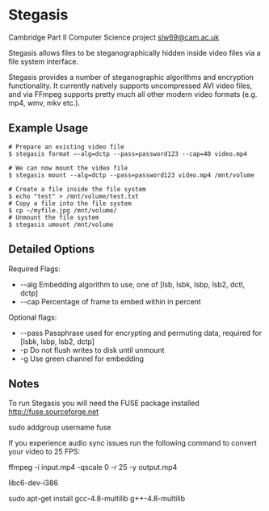 Stegasis
========
Cambridge Part II Computer Science project <slw69@cam.ac.uk>

Stegasis allows files to be steganographically hidden inside video files via a file system interface.

Stegasis provides a number of steganographic algorithms and encryption functionality. It currently natively supports uncompressed AVI video files, and via FFmpeg supports pretty much all other modern video formats (e.g. mp4, wmv, mkv etc.).

Example Usage
------
    # Prepare an existing video file
    $ stegasis format –-alg=dctp --pass=password123 --cap=40 video.mp4
     
    # We can now mount the video file
    $ stegasis mount --alg=dctp --pass=password123 video.mp4 /mnt/volume
 
    # Create a file inside the file system
    $ echo "test" > /mnt/volume/test.txt
    # Copy a file into the file system
    $ cp ~/myfile.jpg /mnt/volume/
    # Unmount the file system
    $ stegasis umount /mnt/volume

Detailed Options
-----------------
Required Flags:
* --alg  Embedding algorithm to use, one of [lsb, lsbk, lsbp, lsb2, dctl, dctp]
* --cap  Percentage of frame to embed within in percent

Optional flags:
* --pass  Passphrase used for encrypting and permuting data, required for [lsbk, lsbp, lsb2, dctp]
* -p  Do not flush writes to disk until unmount
* -g  Use green channel for embedding

Notes
------

To run Stegasis you will need the FUSE package installed <http://fuse.sourceforge.net>

sudo addgroup username fuse

If you experience audio sync issues run the following command to convert your video to 25 FPS:

ffmpeg -i input.mp4 -qscale 0 -r 25 -y output.mp4

libc6-dev-i386

sudo apt-get install gcc-4.8-multilib g++-4.8-multilib
